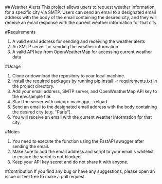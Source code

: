##Weather Alerts
This project allows users to request weather information for a specific city via SMTP. Users can send an email to a designated email address with the body of the email containing the desired city, and they will receive an email response with the current weather information for that city.

#Requirements
1. A valid email address for sending and receiving the weather alerts
2. An SMTP server for sending the weather information
3. A valid API key from OpenWeatherMap for accessing current weather data

#Usage
1. Clone or download the repository to your local machine.
2. Install the required packages by running pip install -r requirements.txt in the project directory.
3. Add your email address, SMTP server, and OpenWeatherMap API key to the env.sample file.
4. Start the server with uvicorn main:app --reload.
5. Send an email to the designated email address with the body containing the desired city (e.g. "Paris").
6. You will receive an email with the current weather information for that city.

#Notes
1. You need to execute the function using the FastAPI swagger after sending the email.
2. Make sure to add the email address and script to your email's whitelist to ensure the script is not blocked.
3. Keep your API key secret and do not share it with anyone.

#Contribution
If you find any bug or have any suggestions, please open an issue or feel free to make a pull request.
